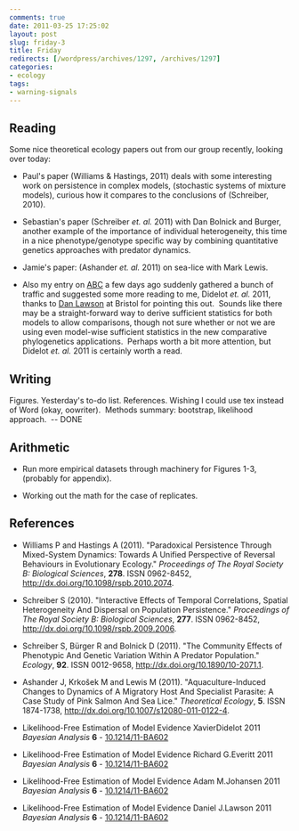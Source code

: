 ```yaml
---
comments: true
date: 2011-03-25 17:25:02
layout: post
slug: friday-3
title: Friday
redirects: [/wordpress/archives/1297, /archives/1297]
categories:
- ecology
tags:
- warning-signals
---
```


## Reading


Some nice theoretical ecology papers out from our group recently, looking over today:



	
  * Paul's paper (Williams & Hastings, 2011) deals with some interesting work on persistence in complex models, (stochastic systems of mixture models), curious how it compares to the conclusions of (Schreiber, 2010).

	
  * Sebastian's paper (Schreiber _et. al._ 2011) with Dan Bolnick and Burger, another example of the importance of individual heterogeneity, this time in a nice phenotype/genotype specific way by combining quantitative genetics approaches with predator dynamics.

	
  * Jamie's paper: (Ashander _et. al._ 2011) on sea-lice with Mark Lewis.

	
  * Also my entry on [ABC](http://www.carlboettiger.info/archives/1221) a few days ago suddenly gathered a bunch of traffic and suggested some more reading to me, Didelot _et. al._ 2011, thanks to [Dan Lawson](http://www.maths.bris.ac.uk/~madjl/) at Bristol for pointing this out.  Sounds like there may be a straight-forward way to derive sufficient statistics for both models to allow comparisons, though not sure whether or not we are using even model-wise sufficient statistics in the new comparative phylogenetics applications.  Perhaps worth a bit more attention, but Didelot _et. al._ 2011 is certainly worth a read.




## Writing


Figures. Yesterday's to-do list. References. Wishing I could use tex instead of Word (okay, oowriter).  ﻿Methods summary: bootstrap, likelihood approach.  -- DONE


## Arithmetic





	
  * Run more empirical datasets through machinery for Figures 1-3, (probably for appendix).

	
  * Working out the math for the case of replicates.




## References


- Williams P and Hastings A (2011).
"Paradoxical Persistence Through Mixed-System Dynamics: Towards A Unified Perspective of Reversal Behaviours in Evolutionary Ecology."
*Proceedings of The Royal Society B: Biological Sciences*, **278**.
ISSN 0962-8452, <a href="http://dx.doi.org/10.1098/rspb.2010.2074">http://dx.doi.org/10.1098/rspb.2010.2074</a>.

- Schreiber S (2010).
"Interactive Effects of Temporal Correlations, Spatial Heterogeneity And Dispersal on Population Persistence."
*Proceedings of The Royal Society B: Biological Sciences*, **277**.
ISSN 0962-8452, <a href="http://dx.doi.org/10.1098/rspb.2009.2006">http://dx.doi.org/10.1098/rspb.2009.2006</a>.

- Schreiber S, Bürger R and Bolnick D (2011).
"The Community Effects of Phenotypic And Genetic Variation Within A Predator Population."
*Ecology*, **92**.
ISSN 0012-9658, <a href="http://dx.doi.org/10.1890/10-2071.1">http://dx.doi.org/10.1890/10-2071.1</a>.

- Ashander J, Krkošek M and Lewis M (2011).
"Aquaculture-Induced Changes to Dynamics of A Migratory Host And Specialist Parasite: A Case Study of Pink Salmon And Sea Lice."
*Theoretical Ecology*, **5**.
ISSN 1874-1738, <a href="http://dx.doi.org/10.1007/s12080-011-0122-4">http://dx.doi.org/10.1007/s12080-011-0122-4</a>.



-  Likelihood-Free Estimation of Model Evidence XavierDidelot 2011 *Bayesian Analysis* **6**   - [10.1214/11-BA602](http://dx.doi.org/10.1214/11-BA602)
-  Likelihood-Free Estimation of Model Evidence Richard G.Everitt 2011 *Bayesian Analysis* **6**   - [10.1214/11-BA602](http://dx.doi.org/10.1214/11-BA602)
-  Likelihood-Free Estimation of Model Evidence Adam M.Johansen 2011 *Bayesian Analysis* **6**   - [10.1214/11-BA602](http://dx.doi.org/10.1214/11-BA602)
-  Likelihood-Free Estimation of Model Evidence Daniel J.Lawson 2011 *Bayesian Analysis* **6**   - [10.1214/11-BA602](http://dx.doi.org/10.1214/11-BA602)
